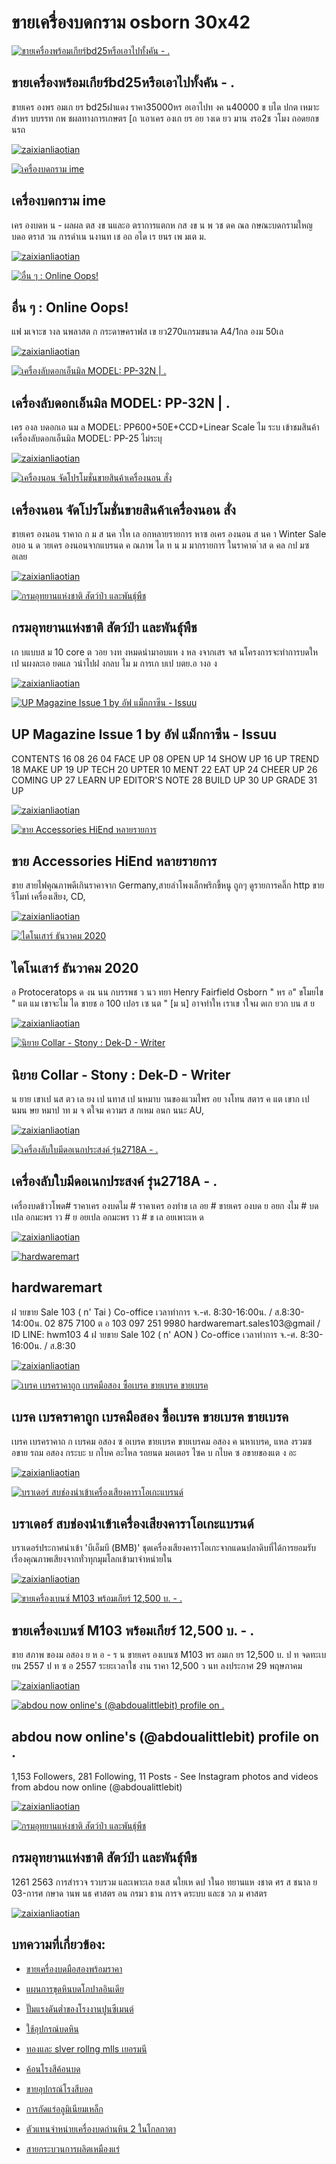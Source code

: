 # ขายเครื่องบดกราม osborn 30x42
<a href="https://mnn.zoosnet.net/LR/Chatpre.aspx?id=MNN94995150&p=https://topgrinding.com/" target="_blank">![ขายเครื่องพร้อมเกียร์bd25หรือเอาไปทั้งคัน - .](https://github.com/technlg/images/blob/main/29.jpg)</a>
## ขายเครื่องพร้อมเกียร์bd25หรือเอาไปทั้งคัน - .
ขายเคร องพร อมเก ยร bd25ฝาแดง ราคา35000หร อเอาไปท งค น40000 ข บได ปกต เหมาะสำหร บบรรท กพ ชผลทางการเกษตร [ถ าเอาเคร องเก ยร อย างเด ยว มาน งรอ2ช วโมง ถอดยกข นรถ 
<a href="https://mnn.zoosnet.net/LR/Chatpre.aspx?id=MNN94995150&p=https://topgrinding.com/" target="_blank"><img src="https://github.com/technlg/images/raw/main/chat11.jpg" alt="zaixianliaotian"/></a><a href="//whatsapp.shibangsoft.com/WhatsApp.php" ><img src="https://github.com/technlg/images/raw/main/chat11.png" alt=""></a>
<a href="https://mnn.zoosnet.net/LR/Chatpre.aspx?id=MNN94995150&p=https://topgrinding.com/" target="_blank">![เครื่องบดกราม ime](https://github.com/technlg/images/blob/main/4.jpg)</a>
## เครื่องบดกราม ime
เคร องบดห น - ผลผล ตส งข นและอ ตราการแตกห กส งข น พ วช ดค ณล กษณะบดกรามใหญ บดอ ตราส วน การดำเน นงานท เช อถ อได เร ยนร เพ มเต ม.
<a href="https://mnn.zoosnet.net/LR/Chatpre.aspx?id=MNN94995150&p=https://topgrinding.com/" target="_blank"><img src="https://github.com/technlg/images/raw/main/chat11.jpg" alt="zaixianliaotian"/></a><a href="//whatsapp.shibangsoft.com/WhatsApp.php" ><img src="https://github.com/technlg/images/raw/main/chat11.png" alt=""></a>
<a href="https://mnn.zoosnet.net/LR/Chatpre.aspx?id=MNN94995150&p=https://topgrinding.com/" target="_blank">![อื่น ๆ : Online Oops!](https://github.com/technlg/images/blob/main/12.jpg)</a>
## อื่น ๆ : Online Oops!
แฟ มเจาะข างล นพลาสต ก กระดาษคราฟส เข ยว270แกรมขนาด A4/1กล องม 50เล 
<a href="https://mnn.zoosnet.net/LR/Chatpre.aspx?id=MNN94995150&p=https://topgrinding.com/" target="_blank"><img src="https://github.com/technlg/images/raw/main/chat11.jpg" alt="zaixianliaotian"/></a><a href="//whatsapp.shibangsoft.com/WhatsApp.php" ><img src="https://github.com/technlg/images/raw/main/chat11.png" alt=""></a>
<a href="https://mnn.zoosnet.net/LR/Chatpre.aspx?id=MNN94995150&p=https://topgrinding.com/" target="_blank">![เครื่องลับดอกเอ็นมิล MODEL: PP-32N | .](https://github.com/technlg/images/blob/main/2.jpg)</a>
## เครื่องลับดอกเอ็นมิล MODEL: PP-32N | .
เคร องล บดอกเอ นม ล MODEL: PP600+50E+CCD+Linear Scale ไม ระบ เข้าชมสินค้า เครื่องลับดอกเอ็นมิล MODEL: PP-25 ไม่ระบุ
<a href="https://mnn.zoosnet.net/LR/Chatpre.aspx?id=MNN94995150&p=https://topgrinding.com/" target="_blank"><img src="https://github.com/technlg/images/raw/main/chat11.jpg" alt="zaixianliaotian"/></a><a href="//whatsapp.shibangsoft.com/WhatsApp.php" ><img src="https://github.com/technlg/images/raw/main/chat11.png" alt=""></a>
<a href="https://mnn.zoosnet.net/LR/Chatpre.aspx?id=MNN94995150&p=https://topgrinding.com/" target="_blank">![เครื่องนอน จัดโปรโมชั่นขายสินค้าเครื่องนอน สั่ง ](https://github.com/technlg/images/blob/main/16.jpg)</a>
## เครื่องนอน จัดโปรโมชั่นขายสินค้าเครื่องนอน สั่ง 
ขายเคร องนอน ราคาถ ก ม ส นค าให เล อกหลายรายการ หาซ อเคร องนอน ส นค า Winter Sale อบอ น ด วยเคร องนอนจากแบรนด ค ณภาพ ได ท น ม มากรายการ ในราคาต ำส ด คล กป มซ อเลย 
<a href="https://mnn.zoosnet.net/LR/Chatpre.aspx?id=MNN94995150&p=https://topgrinding.com/" target="_blank"><img src="https://github.com/technlg/images/raw/main/chat11.jpg" alt="zaixianliaotian"/></a><a href="//whatsapp.shibangsoft.com/WhatsApp.php" ><img src="https://github.com/technlg/images/raw/main/chat11.png" alt=""></a>
<a href="https://mnn.zoosnet.net/LR/Chatpre.aspx?id=MNN94995150&p=https://topgrinding.com/" target="_blank">![กรมอุทยานแห่งชาติ สัตว์ป่า และพันธุ์พืช](https://github.com/technlg/images/blob/main/45.jpg)</a>
## กรมอุทยานแห่งชาติ สัตว์ป่า และพันธุ์พืช
เก บแบบส ม 10 core ต วอย างท งหมดนำมาอบแห ง หล งจากเสร จส นโครงการจะทำการบดให เป นผงละเอ ยดแล วนำไปฝ งกลบ ไม ม การเก บเป บตย.อ างอ ง
<a href="https://mnn.zoosnet.net/LR/Chatpre.aspx?id=MNN94995150&p=https://topgrinding.com/" target="_blank"><img src="https://github.com/technlg/images/raw/main/chat11.jpg" alt="zaixianliaotian"/></a><a href="//whatsapp.shibangsoft.com/WhatsApp.php" ><img src="https://github.com/technlg/images/raw/main/chat11.png" alt=""></a>
<a href="https://mnn.zoosnet.net/LR/Chatpre.aspx?id=MNN94995150&p=https://topgrinding.com/" target="_blank">![UP Magazine Issue 1 by อัฟ แม็กกาซีน - Issuu](https://github.com/technlg/images/blob/main/39.jpg)</a>
## UP Magazine Issue 1 by อัฟ แม็กกาซีน - Issuu
CONTENTS 16 08 26 04 FACE UP 08 OPEN UP 14 SHOW UP 16 UP TREND 18 MAKE UP 19 UP TECH 20 UPTER 10 MENT 22 EAT UP 24 CHEER UP 26 COMING UP 27 LEARN UP EDITOR'S NOTE 28 BUILD UP 30 UP GRADE 31 UP 
<a href="https://mnn.zoosnet.net/LR/Chatpre.aspx?id=MNN94995150&p=https://topgrinding.com/" target="_blank"><img src="https://github.com/technlg/images/raw/main/chat11.jpg" alt="zaixianliaotian"/></a><a href="//whatsapp.shibangsoft.com/WhatsApp.php" ><img src="https://github.com/technlg/images/raw/main/chat11.png" alt=""></a>
<a href="https://mnn.zoosnet.net/LR/Chatpre.aspx?id=MNN94995150&p=https://topgrinding.com/" target="_blank">![ขาย Accessories HiEnd หลายรายการ](https://github.com/technlg/images/blob/main/39.jpg)</a>
## ขาย Accessories HiEnd หลายรายการ
ขาย สายไฟคุณภาพดีเกินราคาจาก Germany,สายลำโพงเล็กพริกขี้หนู ถูกๆ ดูรายการคลิ๊ก http ขาย รีโมท์ เครื่องเสียง, CD,
<a href="https://mnn.zoosnet.net/LR/Chatpre.aspx?id=MNN94995150&p=https://topgrinding.com/" target="_blank"><img src="https://github.com/technlg/images/raw/main/chat11.jpg" alt="zaixianliaotian"/></a><a href="//whatsapp.shibangsoft.com/WhatsApp.php" ><img src="https://github.com/technlg/images/raw/main/chat11.png" alt=""></a>
<a href="https://mnn.zoosnet.net/LR/Chatpre.aspx?id=MNN94995150&p=https://topgrinding.com/" target="_blank">![ไดโนเสาร์ ธันวาคม 2020](https://github.com/technlg/images/blob/main/7.jpg)</a>
## ไดโนเสาร์ ธันวาคม 2020
อ Protoceratops ด งน นน กบรรพช ว นว ทยา Henry Fairfield Osborn " หร อ" ขโมยไข " แต แม เขาจะไม ได ขายช อ 100 เปอร เซ นต " [ม น] อาจทำให เราเข าใจผ ดเก ยวก บน ส ย 
<a href="https://mnn.zoosnet.net/LR/Chatpre.aspx?id=MNN94995150&p=https://topgrinding.com/" target="_blank"><img src="https://github.com/technlg/images/raw/main/chat11.jpg" alt="zaixianliaotian"/></a><a href="//whatsapp.shibangsoft.com/WhatsApp.php" ><img src="https://github.com/technlg/images/raw/main/chat11.png" alt=""></a>
<a href="https://mnn.zoosnet.net/LR/Chatpre.aspx?id=MNN94995150&p=https://topgrinding.com/" target="_blank">![นิยาย Collar - Stony : Dek-D - Writer](https://github.com/technlg/images/blob/main/48.jpg)</a>
## นิยาย Collar - Stony : Dek-D - Writer
น ยาย เขาเป นส ตว เล ยง เป นทาส เป นหมาบ านของแวมไพร อย างโทน สตาร ค แต เขาก เป นมน ษย หมาป าท ม จ ตใจม ความร ส กเหม อนก นนะ AU,
<a href="https://mnn.zoosnet.net/LR/Chatpre.aspx?id=MNN94995150&p=https://topgrinding.com/" target="_blank"><img src="https://github.com/technlg/images/raw/main/chat11.jpg" alt="zaixianliaotian"/></a><a href="//whatsapp.shibangsoft.com/WhatsApp.php" ><img src="https://github.com/technlg/images/raw/main/chat11.png" alt=""></a>
<a href="https://mnn.zoosnet.net/LR/Chatpre.aspx?id=MNN94995150&p=https://topgrinding.com/" target="_blank">![เครื่องลับใบมีดอเนกประสงค์ รุ่น2718A - .](https://github.com/technlg/images/blob/main/63.jpg)</a>
## เครื่องลับใบมีดอเนกประสงค์ รุ่น2718A - .
เครื่องบดข้าวโพด# ราคาเคร องบดไม # ราคาเคร องทำข เล อย # ขายเคร องบด ย อยก งไม # บดเปล อกมะพร าว # ย อยเปล อกมะพร าว # ข เล อยเพาะเห ด 
<a href="https://mnn.zoosnet.net/LR/Chatpre.aspx?id=MNN94995150&p=https://topgrinding.com/" target="_blank"><img src="https://github.com/technlg/images/raw/main/chat11.jpg" alt="zaixianliaotian"/></a><a href="//whatsapp.shibangsoft.com/WhatsApp.php" ><img src="https://github.com/technlg/images/raw/main/chat11.png" alt=""></a>
<a href="https://mnn.zoosnet.net/LR/Chatpre.aspx?id=MNN94995150&p=https://topgrinding.com/" target="_blank">![hardwaremart](https://github.com/technlg/images/blob/main/45.jpg)</a>
## hardwaremart
ฝ ายขาย Sale 103 ( n' Tai ) Co-office เวลาทำการ จ.-ศ. 8:30-16:00น. / ส.8:30-14:00น. 02 875 7100 ต อ 103 097 251 9980 hardwaremart.sales103@gmail / ID LINE: hwm103 4 ฝ ายขาย Sale 102 ( n' AON ) Co-office เวลาทำการ จ.-ศ. 8:30-16:00น. / ส.8:30
<a href="https://mnn.zoosnet.net/LR/Chatpre.aspx?id=MNN94995150&p=https://topgrinding.com/" target="_blank"><img src="https://github.com/technlg/images/raw/main/chat11.jpg" alt="zaixianliaotian"/></a><a href="//whatsapp.shibangsoft.com/WhatsApp.php" ><img src="https://github.com/technlg/images/raw/main/chat11.png" alt=""></a>
<a href="https://mnn.zoosnet.net/LR/Chatpre.aspx?id=MNN94995150&p=https://topgrinding.com/" target="_blank">![เบรค เบรคราคาถูก เบรคมือสอง ซื้อเบรค ขายเบรค ขายเบรค ](https://github.com/technlg/images/blob/main/51.jpg)</a>
## เบรค เบรคราคาถูก เบรคมือสอง ซื้อเบรค ขายเบรค ขายเบรค 
เบรค เบรคราคาถ ก เบรคม อสอง ซ อเบรค ขายเบรค ขายเบรคม อสอง ค นหาเบรค, แหล งรวมซ อขาย รถม อสอง กระบะ บ กไบค อะไหล รถยนต มอเตอร ไซค บ กไบค ซ อขายของแต ง อะ 
<a href="https://mnn.zoosnet.net/LR/Chatpre.aspx?id=MNN94995150&p=https://topgrinding.com/" target="_blank"><img src="https://github.com/technlg/images/raw/main/chat11.jpg" alt="zaixianliaotian"/></a><a href="//whatsapp.shibangsoft.com/WhatsApp.php" ><img src="https://github.com/technlg/images/raw/main/chat11.png" alt=""></a>
<a href="https://mnn.zoosnet.net/LR/Chatpre.aspx?id=MNN94995150&p=https://topgrinding.com/" target="_blank">![บราเดอร์ สบช่องนำเข้าเครื่องเสียงคาราโอเกะแบรนด์ ](https://github.com/technlg/images/blob/main/62.jpg)</a>
## บราเดอร์ สบช่องนำเข้าเครื่องเสียงคาราโอเกะแบรนด์ 
บราเดอร์ประกาศนำเข้า 'บีเอ็มบี (BMB)' ชุดเครื่องเสียงคาราโอเกะจากแดนปลาดิบที่ได้การยอมรับเรื่องคุณภาพเสียงจากทั่วทุกมุมโลกเข้ามาจำหน่ายใน 
<a href="https://mnn.zoosnet.net/LR/Chatpre.aspx?id=MNN94995150&p=https://topgrinding.com/" target="_blank"><img src="https://github.com/technlg/images/raw/main/chat11.jpg" alt="zaixianliaotian"/></a><a href="//whatsapp.shibangsoft.com/WhatsApp.php" ><img src="https://github.com/technlg/images/raw/main/chat11.png" alt=""></a>
<a href="https://mnn.zoosnet.net/LR/Chatpre.aspx?id=MNN94995150&p=https://topgrinding.com/" target="_blank">![ขายเครื่องเบนซ์ M103 พร้อมเกียร์ 12,500 บ. - .](https://github.com/technlg/images/blob/main/16.jpg)</a>
## ขายเครื่องเบนซ์ M103 พร้อมเกียร์ 12,500 บ. - .
ขาย สภาพ ของม อสอง ย ห อ - ร น ขายเคร องเบนซ M103 พร อมเก ยร 12,500 บ. ป ท จดทะเบ ยน 2557 ป ท ซ อ 2557 ระยะเวลาใช งาน ราคา 12,500 ว นท ลงประกาศ 29 พฤษภาคม 
<a href="https://mnn.zoosnet.net/LR/Chatpre.aspx?id=MNN94995150&p=https://topgrinding.com/" target="_blank"><img src="https://github.com/technlg/images/raw/main/chat11.jpg" alt="zaixianliaotian"/></a><a href="//whatsapp.shibangsoft.com/WhatsApp.php" ><img src="https://github.com/technlg/images/raw/main/chat11.png" alt=""></a>
<a href="https://mnn.zoosnet.net/LR/Chatpre.aspx?id=MNN94995150&p=https://topgrinding.com/" target="_blank">![abdou now online's (@abdoualittlebit) profile on .](https://github.com/technlg/images/blob/main/11.jpg)</a>
## abdou now online's (@abdoualittlebit) profile on .
1,153 Followers, 281 Following, 11 Posts - See Instagram photos and videos from abdou now online (@abdoualittlebit)
<a href="https://mnn.zoosnet.net/LR/Chatpre.aspx?id=MNN94995150&p=https://topgrinding.com/" target="_blank"><img src="https://github.com/technlg/images/raw/main/chat11.jpg" alt="zaixianliaotian"/></a><a href="//whatsapp.shibangsoft.com/WhatsApp.php" ><img src="https://github.com/technlg/images/raw/main/chat11.png" alt=""></a>
<a href="https://mnn.zoosnet.net/LR/Chatpre.aspx?id=MNN94995150&p=https://topgrinding.com/" target="_blank">![กรมอุทยานแห่งชาติ สัตว์ป่า และพันธุ์พืช](https://github.com/technlg/images/blob/main/3.jpg)</a>
## กรมอุทยานแห่งชาติ สัตว์ป่า และพันธุ์พืช
1261 2563 การสำรวจ รวบรวม และเพาะเล ยงเส นใยเห ดป าในอ ทยานแห งชาต ศร ส ชนาล ย 03-การศ กษาด านพ นธ ศาสตร อน กรมว ธาน การจ ดระบบ และช วภ ม ศาสตร
<a href="https://mnn.zoosnet.net/LR/Chatpre.aspx?id=MNN94995150&p=https://topgrinding.com/" target="_blank"><img src="https://github.com/technlg/images/raw/main/chat11.jpg" alt="zaixianliaotian"/></a><a href="//whatsapp.shibangsoft.com/WhatsApp.php" ><img src="https://github.com/technlg/images/raw/main/chat11.png" alt=""></a>
## บทความที่เกี่ยวข้อง:
* [ขายเครื่องบดมือสองพร้อมราคา](%E0%B8%82%E0%B8%B2%E0%B8%A2%E0%B9%80%E0%B8%84%E0%B8%A3%E0%B8%B7%E0%B9%88%E0%B8%AD%E0%B8%87%E0%B8%9A%E0%B8%94%E0%B8%A1%E0%B8%B7%E0%B8%AD%E0%B8%AA%E0%B8%AD%E0%B8%87%E0%B8%9E%E0%B8%A3%E0%B9%89%E0%B8%AD%E0%B8%A1%E0%B8%A3%E0%B8%B2%E0%B8%84%E0%B8%B2.md)
* [แผนการขุดหินบดโภปาลอินเดีย](%E0%B9%81%E0%B8%9C%E0%B8%99%E0%B8%81%E0%B8%B2%E0%B8%A3%E0%B8%82%E0%B8%B8%E0%B8%94%E0%B8%AB%E0%B8%B4%E0%B8%99%E0%B8%9A%E0%B8%94%E0%B9%82%E0%B8%A0%E0%B8%9B%E0%B8%B2%E0%B8%A5%E0%B8%AD%E0%B8%B4%E0%B8%99%E0%B9%80%E0%B8%94%E0%B8%B5%E0%B8%A2.md)
* [ปั๊มแรงดันต่ำของโรงงานปูนซีเมนต์](%E0%B8%9B%E0%B8%B1%E0%B9%8A%E0%B8%A1%E0%B9%81%E0%B8%A3%E0%B8%87%E0%B8%94%E0%B8%B1%E0%B8%99%E0%B8%95%E0%B9%88%E0%B8%B3%E0%B8%82%E0%B8%AD%E0%B8%87%E0%B9%82%E0%B8%A3%E0%B8%87%E0%B8%87%E0%B8%B2%E0%B8%99%E0%B8%9B%E0%B8%B9%E0%B8%99%E0%B8%8B%E0%B8%B5%E0%B9%80%E0%B8%A1%E0%B8%99%E0%B8%95%E0%B9%8C.md)
* [ใช้อุปกรณ์บดหิน](%E0%B9%83%E0%B8%8A%E0%B9%89%E0%B8%AD%E0%B8%B8%E0%B8%9B%E0%B8%81%E0%B8%A3%E0%B8%93%E0%B9%8C%E0%B8%9A%E0%B8%94%E0%B8%AB%E0%B8%B4%E0%B8%99.md)
* [ทองและ slver rollng mlls เยอรมนี](%E0%B8%97%E0%B8%AD%E0%B8%87%E0%B9%81%E0%B8%A5%E0%B8%B0%20slver%20rollng%20mlls%20%E0%B9%80%E0%B8%A2%E0%B8%AD%E0%B8%A3%E0%B8%A1%E0%B8%99%E0%B8%B5.md)
* [ค้อนโรงสีค้อนบด](%E0%B8%84%E0%B9%89%E0%B8%AD%E0%B8%99%E0%B9%82%E0%B8%A3%E0%B8%87%E0%B8%AA%E0%B8%B5%E0%B8%84%E0%B9%89%E0%B8%AD%E0%B8%99%E0%B8%9A%E0%B8%94.md)
* [ขายอุปกรณ์โรงสีบอล](%E0%B8%82%E0%B8%B2%E0%B8%A2%E0%B8%AD%E0%B8%B8%E0%B8%9B%E0%B8%81%E0%B8%A3%E0%B8%93%E0%B9%8C%E0%B9%82%E0%B8%A3%E0%B8%87%E0%B8%AA%E0%B8%B5%E0%B8%9A%E0%B8%AD%E0%B8%A5.md)
* [การกัดแร่อลูมิเนียมเหล็ก](%E0%B8%81%E0%B8%B2%E0%B8%A3%E0%B8%81%E0%B8%B1%E0%B8%94%E0%B9%81%E0%B8%A3%E0%B9%88%E0%B8%AD%E0%B8%A5%E0%B8%B9%E0%B8%A1%E0%B8%B4%E0%B9%80%E0%B8%99%E0%B8%B5%E0%B8%A2%E0%B8%A1%E0%B9%80%E0%B8%AB%E0%B8%A5%E0%B9%87%E0%B8%81.md)
* [ตัวแทนจำหน่ายเครื่องบดถ่านหิน 2 ในโกลกาตา](%E0%B8%95%E0%B8%B1%E0%B8%A7%E0%B9%81%E0%B8%97%E0%B8%99%E0%B8%88%E0%B8%B3%E0%B8%AB%E0%B8%99%E0%B9%88%E0%B8%B2%E0%B8%A2%E0%B9%80%E0%B8%84%E0%B8%A3%E0%B8%B7%E0%B9%88%E0%B8%AD%E0%B8%87%E0%B8%9A%E0%B8%94%E0%B8%96%E0%B9%88%E0%B8%B2%E0%B8%99%E0%B8%AB%E0%B8%B4%E0%B8%99%202%20%E0%B9%83%E0%B8%99%E0%B9%82%E0%B8%81%E0%B8%A5%E0%B8%81%E0%B8%B2%E0%B8%95%E0%B8%B2.md)
* [สายกระบวนการผลิตเหมืองแร่](%E0%B8%AA%E0%B8%B2%E0%B8%A2%E0%B8%81%E0%B8%A3%E0%B8%B0%E0%B8%9A%E0%B8%A7%E0%B8%99%E0%B8%81%E0%B8%B2%E0%B8%A3%E0%B8%9C%E0%B8%A5%E0%B8%B4%E0%B8%95%E0%B9%80%E0%B8%AB%E0%B8%A1%E0%B8%B7%E0%B8%AD%E0%B8%87%E0%B9%81%E0%B8%A3%E0%B9%88.md)
